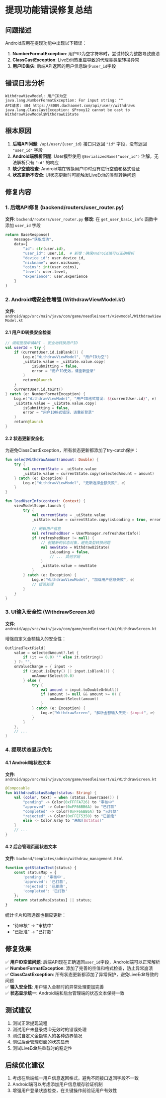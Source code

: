 # 提现功能错误修复总结

## 问题描述

Android应用在提现功能中出现以下错误：

1. **NumberFormatException**: 用户ID为空字符串时，尝试转换为整数导致崩溃
2. **ClassCastException**: LiveEdit热重载导致的代理类类型转换异常
3. **用户ID丢失**: 后端API返回的用户信息缺少`user_id`字段

## 错误日志分析

```
WithdrawViewModel: 用户ID为空
java.lang.NumberFormatException: For input string: ""
API请求: 404 https://8089.dachaonet.com/api/user//withdraws
java.lang.ClassCastException: $Proxy12 cannot be cast to WithdrawViewModel$WithdrawUiState
```

## 根本原因

1. **后端API问题**: `/api/user/{user_id}` 接口只返回 `"id"` 字段，没有返回 `"user_id"` 字段
2. **Android端解析问题**: User模型使用 `@SerializedName("user_id")` 注解，无法解析只有 `"id"` 的响应
3. **缺少空值检查**: Android端在转换用户ID时没有进行空值和格式验证
4. **状态更新不安全**: UI状态更新时可能触发LiveEdit的类型转换问题

## 修复内容

### 1. 后端API修复 (backend/routers/user_router.py)

**文件**: `backend/routers/user_router.py`
**修改**: 在 `get_user_basic_info` 函数中添加 `user_id` 字段

```python
return BaseResponse(
    message="获取成功",
    data={
        "id": str(user.id),
        "user_id": user.id,  # 新增：确保Android端可以正确解析
        "device_id": user.device_id,
        "nickname": user.nickname,
        "coins": int(user.coins),
        "level": user.level,
        "experience": user.experience
    }
)
```

### 2. Android端安全性增强 (WithdrawViewModel.kt)

**文件**: `android/app/src/main/java/com/game/needleinsert/viewmodel/WithdrawViewModel.kt`

#### 2.1 用户ID转换安全检查

```kotlin
// 调用提现申请API - 安全地转换用户ID
val userId = try {
    if (currentUser.id.isBlank()) {
        Log.e("WithdrawViewModel", "用户ID为空")
        _uiState.value = _uiState.value.copy(
            isSubmitting = false,
            error = "用户ID无效，请重新登录"
        )
        return@launch
    }
    currentUser.id.toInt()
} catch (e: NumberFormatException) {
    Log.e("WithdrawViewModel", "用户ID格式错误: ${currentUser.id}", e)
    _uiState.value = _uiState.value.copy(
        isSubmitting = false,
        error = "用户ID格式错误，请重新登录"
    )
    return@launch
}
```

#### 2.2 状态更新安全化

为避免ClassCastException，所有状态更新都添加了try-catch保护：

```kotlin
fun selectWithdrawAmount(amount: Double) {
    try {
        val currentState = _uiState.value
        _uiState.value = currentState.copy(selectedAmount = amount)
    } catch (e: Exception) {
        Log.e("WithdrawViewModel", "更新选择金额失败", e)
    }
}

fun loadUserInfo(context: Context) {
    viewModelScope.launch {
        try {
            val currentState = _uiState.value
            _uiState.value = currentState.copy(isLoading = true, error = null)
            
            // 刷新用户信息
            val refreshedUser = UserManager.refreshUserInfo()
            if (refreshedUser != null) {
                // 创建新的状态对象，避免类型转换问题
                val newState = WithdrawUiState(
                    isLoading = false,
                    // ... 其他字段
                )
                _uiState.value = newState
            }
        } catch (e: Exception) {
            Log.e("WithdrawViewModel", "加载用户信息失败", e)
            // 错误处理
        }
    }
}
```

### 3. UI输入安全性 (WithdrawScreen.kt)

**文件**: `android/app/src/main/java/com/game/needleinsert/ui/WithdrawScreen.kt`

增强自定义金额输入的安全性：

```kotlin
OutlinedTextField(
    value = selectedAmount?.let { 
        if (it == 0.0) "" else it.toString() 
    } ?: "",
    onValueChange = { input ->
        if (input.isEmpty() || input.isBlank()) {
            onAmountSelect(0.0)
        } else {
            try {
                val amount = input.toDoubleOrNull()
                if (amount != null && amount >= 0) {
                    onAmountSelect(amount)
                }
            } catch (e: Exception) {
                Log.e("WithdrawScreen", "解析金额输入失败: $input", e)
            }
        }
    },
    // ...
)
```

### 4. 提现状态显示优化

#### 4.1 Android端状态文本

**文件**: `android/app/src/main/java/com/game/needleinsert/ui/WithdrawScreen.kt`

```kotlin
@Composable
fun WithdrawStatusBadge(status: String) {
    val (color, text) = when (status.lowercase()) {
        "pending" -> Color(0xFFFFA726) to "审核中"
        "approved" -> Color(0xFF66BB6A) to "已打款"
        "completed" -> Color(0xFF66BB6A) to "已打款"
        "rejected" -> Color(0xFFEF5350) to "已拒绝"
        else -> Color.Gray to "未知($status)"
    }
    // ...
}
```

#### 4.2 后台管理页面状态文本

**文件**: `backend/templates/admin/withdraw_management.html`

```javascript
function getStatusText(status) {
    const statusMap = {
        'pending': '审核中',
        'approved': '已打款',
        'rejected': '已拒绝',
        'completed': '已打款'
    };
    return statusMap[status] || status;
}
```

统计卡片和筛选器也相应更新：
- "待审核" → "审核中"
- "已批准" → "已打款"

## 修复效果

✅ **用户ID空值问题**: 后端API现在正确返回`user_id`字段，Android端可以正常解析  
✅ **NumberFormatException**: 添加了完善的空值和格式检查，防止异常崩溃  
✅ **ClassCastException**: 所有状态更新都添加了异常保护，避免LiveEdit导致的问题  
✅ **输入安全性**: 用户输入金额时的异常处理更加完善  
✅ **状态显示统一**: Android端和后台管理端的状态文本保持一致

## 测试建议

1. 测试正常提现流程
2. 测试用户未登录或ID无效时的错误处理
3. 测试自定义金额输入的各种边界情况
4. 测试后台管理页面的状态显示
5. 测试LiveEdit热重载时的稳定性

## 后续优化建议

1. 考虑在后端统一用户信息返回格式，避免不同接口返回字段不一致
2. Android端可以考虑添加用户信息缓存验证机制
3. 增强用户登录状态检查，在关键操作前验证用户有效性

